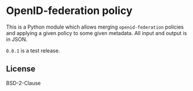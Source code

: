 # OpenID-federation policy

This is a Python module which allows merging `openid-federation` policies and
applying a given policy to some given metadata. All input and output is in
JSON.


`0.0.1` is a test release.

## License

BSD-2-Clause
